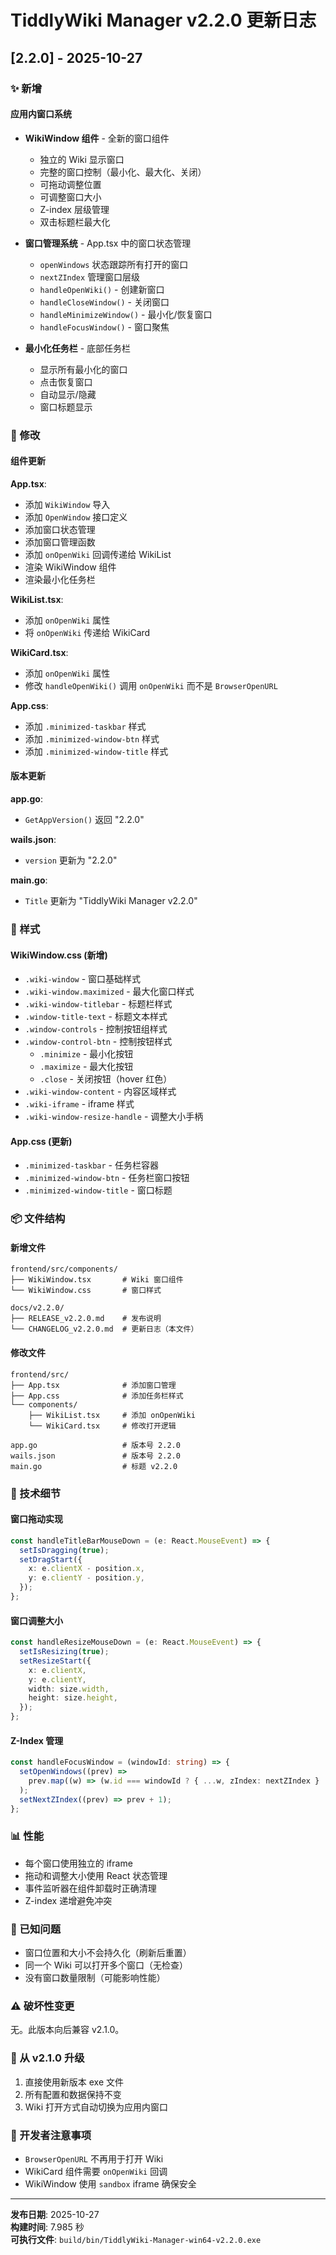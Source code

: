 # TiddlyWiki Manager v2.2.0 更新日志

## [2.2.0] - 2025-10-27

### ✨ 新增

#### 应用内窗口系统

- **WikiWindow 组件** - 全新的窗口组件

  - 独立的 Wiki 显示窗口
  - 完整的窗口控制（最小化、最大化、关闭）
  - 可拖动调整位置
  - 可调整窗口大小
  - Z-index 层级管理
  - 双击标题栏最大化

- **窗口管理系统** - App.tsx 中的窗口状态管理

  - `openWindows` 状态跟踪所有打开的窗口
  - `nextZIndex` 管理窗口层级
  - `handleOpenWiki()` - 创建新窗口
  - `handleCloseWindow()` - 关闭窗口
  - `handleMinimizeWindow()` - 最小化/恢复窗口
  - `handleFocusWindow()` - 窗口聚焦

- **最小化任务栏** - 底部任务栏
  - 显示所有最小化的窗口
  - 点击恢复窗口
  - 自动显示/隐藏
  - 窗口标题显示

### 🔄 修改

#### 组件更新

**App.tsx**:

- 添加 `WikiWindow` 导入
- 添加 `OpenWindow` 接口定义
- 添加窗口状态管理
- 添加窗口管理函数
- 添加 `onOpenWiki` 回调传递给 WikiList
- 渲染 WikiWindow 组件
- 渲染最小化任务栏

**WikiList.tsx**:

- 添加 `onOpenWiki` 属性
- 将 `onOpenWiki` 传递给 WikiCard

**WikiCard.tsx**:

- 添加 `onOpenWiki` 属性
- 修改 `handleOpenWiki()` 调用 `onOpenWiki` 而不是 `BrowserOpenURL`

**App.css**:

- 添加 `.minimized-taskbar` 样式
- 添加 `.minimized-window-btn` 样式
- 添加 `.minimized-window-title` 样式

#### 版本更新

**app.go**:

- `GetAppVersion()` 返回 "2.2.0"

**wails.json**:

- `version` 更新为 "2.2.0"

**main.go**:

- `Title` 更新为 "TiddlyWiki Manager v2.2.0"

### 🎨 样式

#### WikiWindow.css (新增)

- `.wiki-window` - 窗口基础样式
- `.wiki-window.maximized` - 最大化窗口样式
- `.wiki-window-titlebar` - 标题栏样式
- `.window-title-text` - 标题文本样式
- `.window-controls` - 控制按钮组样式
- `.window-control-btn` - 控制按钮样式
  - `.minimize` - 最小化按钮
  - `.maximize` - 最大化按钮
  - `.close` - 关闭按钮（hover 红色）
- `.wiki-window-content` - 内容区域样式
- `.wiki-iframe` - iframe 样式
- `.wiki-window-resize-handle` - 调整大小手柄

#### App.css (更新)

- `.minimized-taskbar` - 任务栏容器
- `.minimized-window-btn` - 任务栏窗口按钮
- `.minimized-window-title` - 窗口标题

### 📦 文件结构

#### 新增文件

```
frontend/src/components/
├── WikiWindow.tsx       # Wiki 窗口组件
└── WikiWindow.css       # 窗口样式

docs/v2.2.0/
├── RELEASE_v2.2.0.md    # 发布说明
└── CHANGELOG_v2.2.0.md  # 更新日志（本文件）
```

#### 修改文件

```
frontend/src/
├── App.tsx              # 添加窗口管理
├── App.css              # 添加任务栏样式
└── components/
    ├── WikiList.tsx     # 添加 onOpenWiki
    └── WikiCard.tsx     # 修改打开逻辑

app.go                   # 版本号 2.2.0
wails.json               # 版本号 2.2.0
main.go                  # 标题 v2.2.0
```

### 🔧 技术细节

#### 窗口拖动实现

```typescript
const handleTitleBarMouseDown = (e: React.MouseEvent) => {
  setIsDragging(true);
  setDragStart({
    x: e.clientX - position.x,
    y: e.clientY - position.y,
  });
};
```

#### 窗口调整大小

```typescript
const handleResizeMouseDown = (e: React.MouseEvent) => {
  setIsResizing(true);
  setResizeStart({
    x: e.clientX,
    y: e.clientY,
    width: size.width,
    height: size.height,
  });
};
```

#### Z-Index 管理

```typescript
const handleFocusWindow = (windowId: string) => {
  setOpenWindows((prev) =>
    prev.map((w) => (w.id === windowId ? { ...w, zIndex: nextZIndex } : w))
  );
  setNextZIndex((prev) => prev + 1);
};
```

### 📊 性能

- 每个窗口使用独立的 iframe
- 拖动和调整大小使用 React 状态管理
- 事件监听器在组件卸载时正确清理
- Z-index 递增避免冲突

### 🐛 已知问题

- 窗口位置和大小不会持久化（刷新后重置）
- 同一个 Wiki 可以打开多个窗口（无检查）
- 没有窗口数量限制（可能影响性能）

### ⚠️ 破坏性变更

无。此版本向后兼容 v2.1.0。

### 🔄 从 v2.1.0 升级

1. 直接使用新版本 exe 文件
2. 所有配置和数据保持不变
3. Wiki 打开方式自动切换为应用内窗口

### 📝 开发者注意事项

- `BrowserOpenURL` 不再用于打开 Wiki
- WikiCard 组件需要 `onOpenWiki` 回调
- WikiWindow 使用 `sandbox` iframe 确保安全

---

**发布日期**: 2025-10-27  
**构建时间**: 7.985 秒  
**可执行文件**: `build/bin/TiddlyWiki-Manager-win64-v2.2.0.exe`
